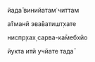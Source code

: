 йада̄ винийатам̇ читтам

а̄тманй эва̄ватишт̣хате

ниспр̣хах̣ сарва-ка̄мебхйо

йукта итй учйате тада̄